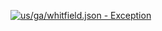 [![us/ga/whitfield.json - Exception](https://img.shields.io/badge/us/ga/whitfield.json-Exception-red)](https://github.com/openaddresses/openaddresses/tree/master/sources/us/ga/whitfield.json)